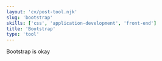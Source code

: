 ```yaml
---
layout: 'cv/post-tool.njk'
slug: 'bootstrap'
skills: ['css', 'application-development', 'front-end']
title: 'Bootstrap'
type: 'tool'
---
```


Bootstrap is okay

